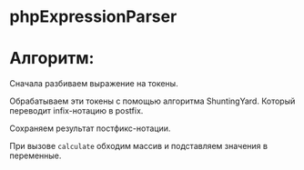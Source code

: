 # phpExpressionParser

# Алгоритм:

Сначала разбиваем выражение на токены.

Обрабатываем эти токены с помощью алгоритма ShuntingYard. Который переводит infix-нотацию в postfix.

Сохраняем результат постфикс-нотации.

При вызове `calculate` обходим массив и подставляем значения в переменные.
